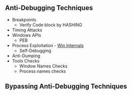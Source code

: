 ## Anti-Debugging Techniques

- Breakpoints
	- Verify Code block by HASHING
- Timing Attacks
- Windows APIs 
	- PEB
- Process Exploitation - [Win Internals](../Windows%20Internals/Win%20Internals.md)
	- Self-Debugging
- Anti-Dumping
- Tools Checks
	- Window Names Checks
	- Process names checks
## Bypassing Anti-Debugging Techniques
